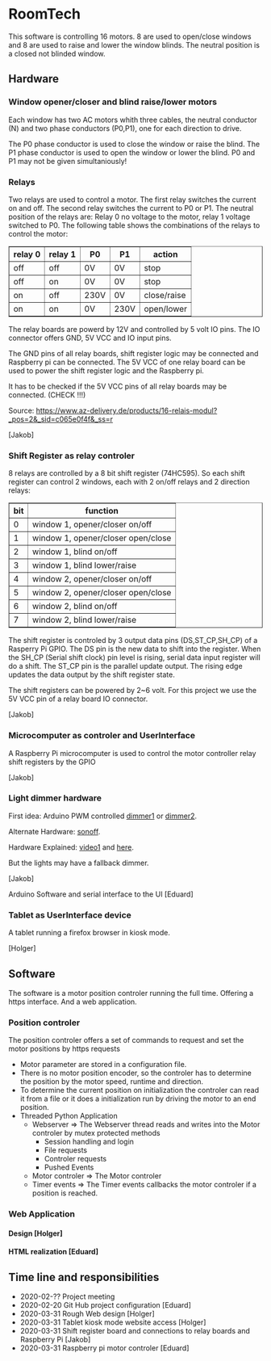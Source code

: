 [//]: # (file: "~/Privat/R3P/room_tech/README.md")
# RoomTech
This software is controlling 16 motors. 8 are used to open/close windows and 8 are used to raise and lower the window blinds. The neutral position is a closed not blinded window.


## Hardware

### Window opener/closer and blind raise/lower motors
Each window has two AC motors whith three cables, the neutral conductor (N) and two phase conductors (P0,P1), one for each direction to drive. 

The P0 phase conductor is used to close the window or raise the blind. The P1 phase conductor is used to open the window or lower the blind. P0 and P1 may not be given simultaniously!

### Relays
Two relays are used to control a motor. The first relay switches the current on and off. The second relay switches the current to P0 or P1. The neutral position of the relays are: Relay 0 no voltage to the motor, relay 1 voltage switched to P0. The following table shows the combinations of the relays to control the motor:

<table border="1">
  <tr><th>relay 0</th><th>relay 1</th><th> P0 </th><th> P1 </th><th>action</th></tr>
  <tr><td> off   </td><td> off   </td><td> 0V </td><td> 0V </td><td>stop</td></tr>
  <tr><td> off   </td><td>  on   </td><td> 0V </td><td> 0V </td><td>stop</td></tr>
  <tr><td>  on   </td><td> off   </td><td>230V</td><td> 0V </td><td>close/raise</td></tr>
  <tr><td>  on   </td><td>  on   </td><td>0V  </td><td>230V</td><td>open/lower</td></tr>
</table>

The relay boards are powerd by 12V and controlled by 5 volt IO pins. The IO connector offers GND, 5V VCC and IO input pins.

The GND pins of all relay boards, shift register logic may be connected and Raspberry pi can be connected.
The 5V VCC of one relay board can be used to power the shift register logic and the Raspberry pi.

It has to be checked if the 5V VCC pins of all relay boards may be connected. (CHECK !!!)

Source: https://www.az-delivery.de/products/16-relais-modul?_pos=2&_sid=c065e0f4f&_ss=r

[Jakob]

### Shift Register as relay controler 
8 relays are controlled by a 8 bit shift register (74HC595). So each shift register can control 2 windows, each with 2 on/off relays and 2 direction relays:

<table border="1">
  <tr><th>bit</th><th>function</th></tr>
  <tr><td>0  </td><td>window 1, opener/closer on/off</td></tr>
  <tr><td>1  </td><td>window 1, opener/closer open/close</td></tr>
  <tr><td>2  </td><td>window 1, blind on/off</td></tr>
  <tr><td>3  </td><td>window 1, blind lower/raise</td></tr>
  <tr><td>4  </td><td>window 2, opener/closer on/off</td></tr>
  <tr><td>5  </td><td>window 2, opener/closer open/close</td></tr>
  <tr><td>6  </td><td>window 2, blind on/off</td></tr>
  <tr><td>7  </td><td>window 2, blind lower/raise</td></tr>
</table>

The shift register is controled by 3 output data pins (DS,ST_CP,SH_CP) of a Rasperry Pi GPIO. The DS pin is the new data to shift into the register.
When the SH_CP (Serial shift clock) pin level is rising, serial data input register will do a shift.
The ST_CP pin is the parallel update output. The rising edge updates the data output by the shift register state.

The shift registers can be powered by 2~6 volt. For this project we use the 5V VCC pin of a relay board IO connector.

[Jakob]


### Microcomputer as controler and UserInterface

A Raspberry Pi microcomputer is used to control the motor controller relay shift registers by the GPIO 

[Jakob]


### Light dimmer hardware

First idea: Arduino PWM controlled [dimmer1](https://www.instructables.com/id/AC-PWM-Dimmer-for-Arduino/) or [dimmer2](http://www.inmojo.com/store/inmojo-market/item/digital-ac-dimmer-module-lite-v.2/).

Alternate Hardware: [sonoff](https://sonoff.tech/product/wifi-diy-smart-switches/4ch-r2-pro-r2).

Hardware Explained: [video1](https://www.youtube.com/watch?v=XdCvJ1wZ0bA) and [here](https://electronics.stackexchange.com/questions/339185/modify-pwm-controlled-230v-incandescent-bulb-dimmer-circuit).

But the lights may have a fallback dimmer.

[Jakob]

Arduino Software and serial interface to the UI [Eduard]


### Tablet as UserInterface device

A tablet running a firefox browser in kiosk mode.

[Holger]



## Software

The software is a motor position controler running the full time. Offering a https interface. And a web application. 


### Position controler

The position controler offers a set of commands to request and set the motor positions by https requests

- Motor parameter are stored in a configuration file.
- There is no motor position encoder, so the controler has to determine the position by the motor speed, runtime and direction.
- To determine the current position on initialization the controler can read it from a file or it does a initialization run by driving the motor to an end position.
- Threaded Python Application
  - Webserver => The Webserver thread reads and writes into the Motor controler by mutex protected methods
	- Session handling and login
    - File requests
	- Controler requests
	- Pushed Events
  - Motor controler => The Motor controler
  - Timer events => The Timer events callbacks the motor controler if a position is reached.
  

### Web Application

#### Design [Holger]


#### HTML realization [Eduard]



## Time line and responsibilities

- 2020-02-?? Project meeting
- 2020-02-20 Git Hub project configuration [Eduard]
- 2020-03-31 Rough Web design [Holger]
- 2020-03-31 Tablet kiosk mode website access [Holger]
- 2020-03-31 Shift register board and connections to relay boards and Raspberry Pi [Jakob]
- 2020-03-31 Raspberry pi motor controler [Eduard]


